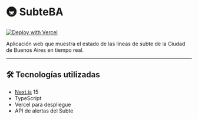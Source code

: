 # 🚇 SubteBA

[![Deploy with Vercel](https://vercel.com/button)](https://vercel.com/import/project?template=https://github.com/robsanabria/SubteBA)

Aplicación web que muestra el estado de las líneas de subte de la Ciudad de Buenos Aires en tiempo real.

---

## 🛠️ Tecnologías utilizadas

- [Next.js](https://nextjs.org/) 15
- TypeScript
- Vercel para despliegue
- API de alertas del Subte
